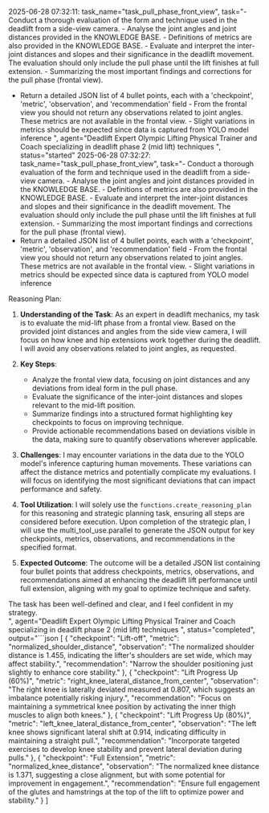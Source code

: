 2025-06-28 07:32:11: task_name="task_pull_phase_front_view", task="- Conduct a thorough evaluation of the form and technique used in the deadlift from a side-view camera. - Analyse the joint angles and joint distances provided in the KNOWLEDGE BASE. - Definitions of metrics are also provided in the KNOWLEDGE BASE. - Evaluate and interpret the inter-joint distances and slopes and their significance in the deadlift movement. The evaluation should only include the pull phase until the lift finishes at full extension. - Summarizing the most important findings and corrections for the pull phase (frontal view).
- Return a detailed JSON list of 4 bullet points, each with a 'checkpoint', 'metric', 'observation', and 'recommendation' field - From the frontal view you should not return any observations related to joint angles. These metrics are not available in the frontal view. - Slight variations in metrics should be expected since data is captured from YOLO model inference
", agent="Deadlift Expert Olympic Lifting Physical Trainer and Coach specializing in deadlift phase 2 (mid lift) techniques
", status="started"
2025-06-28 07:32:27: task_name="task_pull_phase_front_view", task="- Conduct a thorough evaluation of the form and technique used in the deadlift from a side-view camera. - Analyse the joint angles and joint distances provided in the KNOWLEDGE BASE. - Definitions of metrics are also provided in the KNOWLEDGE BASE. - Evaluate and interpret the inter-joint distances and slopes and their significance in the deadlift movement. The evaluation should only include the pull phase until the lift finishes at full extension. - Summarizing the most important findings and corrections for the pull phase (frontal view).
- Return a detailed JSON list of 4 bullet points, each with a 'checkpoint', 'metric', 'observation', and 'recommendation' field - From the frontal view you should not return any observations related to joint angles. These metrics are not available in the frontal view. - Slight variations in metrics should be expected since data is captured from YOLO model inference


Reasoning Plan:
1. **Understanding of the Task**: As an expert in deadlift mechanics, my task is to evaluate the mid-lift phase from a frontal view.  Based on the provided joint distances and angles from the side view camera, I will focus on how knee and hip extensions work together during the deadlift. I will avoid any observations related to joint angles, as requested. 

2. **Key Steps**: 
   - Analyze the frontal view data, focusing on joint distances and any deviations from ideal form in the pull phase. 
   - Evaluate the significance of the inter-joint distances and slopes relevant to the mid-lift position. 
   - Summarize findings into a structured format highlighting key checkpoints to focus on improving technique. 
   - Provide actionable recommendations based on deviations visible in the data, making sure to quantify observations wherever applicable.

3. **Challenges**: I may encounter variations in the data due to the YOLO model's inference capturing human movements. These variations can affect the distance metrics and potentially complicate my evaluations. I will focus on identifying the most significant deviations that can impact performance and safety.

4. **Tool Utilization**: I will solely use the `functions.create_reasoning_plan` for this reasoning and strategic planning task, ensuring all steps are considered before execution. Upon completion of the strategic plan, I will use the multi_tool_use.parallel to generate the JSON output for key checkpoints, metrics, observations, and recommendations in the specified format. 

5. **Expected Outcome**: The outcome will be a detailed JSON list containing four bullet points that address checkpoints, metrics, observations, and recommendations aimed at enhancing the deadlift lift performance until full extension, aligning with my goal to optimize technique and safety. 

The task has been well-defined and clear, and I feel confident in my strategy.  
", agent="Deadlift Expert Olympic Lifting Physical Trainer and Coach specializing in deadlift phase 2 (mid lift) techniques
", status="completed", output="```json
[
    {
        "checkpoint": "Lift-off",
        "metric": "normalized_shoulder_distance",
        "observation": "The normalized shoulder distance is 1.455, indicating the lifter's shoulders are set wide, which may affect stability.",
        "recommendation": "Narrow the shoulder positioning just slightly to enhance core stability."
    },
    {
        "checkpoint": "Lift Progress Up (60%)",
        "metric": "right_knee_lateral_distance_from_center",
        "observation": "The right knee is laterally deviated measured at 0.807, which suggests an imbalance potentially risking injury.",
        "recommendation": "Focus on maintaining a symmetrical knee position by activating the inner thigh muscles to align both knees."
    },
    {
        "checkpoint": "Lift Progress Up (80%)",
        "metric": "left_knee_lateral_distance_from_center",
        "observation": "The left knee shows significant lateral shift at 0.914, indicating difficulty in maintaining a straight pull.",
        "recommendation": "Incorporate targeted exercises to develop knee stability and prevent lateral deviation during pulls."
    },
    {
        "checkpoint": "Full Extension",
        "metric": "normalized_knee_distance",
        "observation": "The normalized knee distance is 1.371, suggesting a close alignment, but with some potential for improvement in engagement.",
        "recommendation": "Ensure full engagement of the glutes and hamstrings at the top of the lift to optimize power and stability."
    }
]
```"
